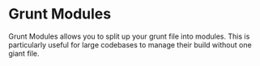 # Grunt Modules

Grunt Modules allows you to split up your grunt file into modules. This is particularly useful for large
codebases to manage their build without one giant file. 